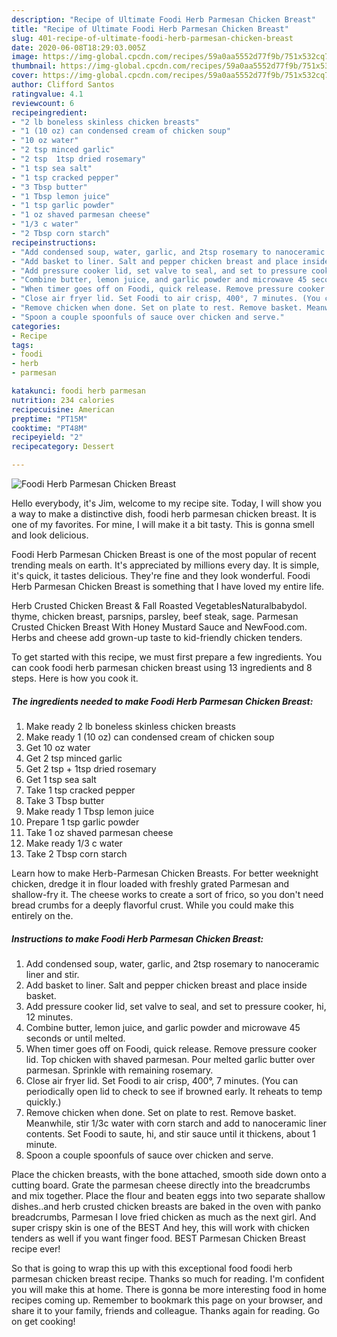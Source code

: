```yaml
---
description: "Recipe of Ultimate Foodi Herb Parmesan Chicken Breast"
title: "Recipe of Ultimate Foodi Herb Parmesan Chicken Breast"
slug: 401-recipe-of-ultimate-foodi-herb-parmesan-chicken-breast
date: 2020-06-08T18:29:03.005Z
image: https://img-global.cpcdn.com/recipes/59a0aa5552d77f9b/751x532cq70/foodi-herb-parmesan-chicken-breast-recipe-main-photo.jpg
thumbnail: https://img-global.cpcdn.com/recipes/59a0aa5552d77f9b/751x532cq70/foodi-herb-parmesan-chicken-breast-recipe-main-photo.jpg
cover: https://img-global.cpcdn.com/recipes/59a0aa5552d77f9b/751x532cq70/foodi-herb-parmesan-chicken-breast-recipe-main-photo.jpg
author: Clifford Santos
ratingvalue: 4.1
reviewcount: 6
recipeingredient:
- "2 lb boneless skinless chicken breasts"
- "1 (10 oz) can condensed cream of chicken soup"
- "10 oz water"
- "2 tsp minced garlic"
- "2 tsp  1tsp dried rosemary"
- "1 tsp sea salt"
- "1 tsp cracked pepper"
- "3 Tbsp butter"
- "1 Tbsp lemon juice"
- "1 tsp garlic powder"
- "1 oz shaved parmesan cheese"
- "1/3 c water"
- "2 Tbsp corn starch"
recipeinstructions:
- "Add condensed soup, water, garlic, and 2tsp rosemary to nanoceramic liner and stir."
- "Add basket to liner. Salt and pepper chicken breast and place inside basket."
- "Add pressure cooker lid, set valve to seal, and set to pressure cooker, hi, 12 minutes."
- "Combine butter, lemon juice, and garlic powder and microwave 45 seconds or until melted."
- "When timer goes off on Foodi, quick release. Remove pressure cooker lid. Top chicken with shaved parmesan. Pour melted garlic butter over parmesan. Sprinkle with remaining rosemary."
- "Close air fryer lid. Set Foodi to air crisp, 400°, 7 minutes. (You can periodically open lid to check to see if browned early. It reheats to temp quickly.)"
- "Remove chicken when done. Set on plate to rest. Remove basket. Meanwhile, stir 1/3c water with corn starch and add to nanoceramic liner contents. Set Foodi to saute, hi, and stir sauce until it thickens, about 1 minute."
- "Spoon a couple spoonfuls of sauce over chicken and serve."
categories:
- Recipe
tags:
- foodi
- herb
- parmesan

katakunci: foodi herb parmesan 
nutrition: 234 calories
recipecuisine: American
preptime: "PT15M"
cooktime: "PT48M"
recipeyield: "2"
recipecategory: Dessert

---
```



![Foodi Herb Parmesan Chicken Breast](https://img-global.cpcdn.com/recipes/59a0aa5552d77f9b/751x532cq70/foodi-herb-parmesan-chicken-breast-recipe-main-photo.jpg)

Hello everybody, it's Jim, welcome to my recipe site. Today, I will show you a way to make a distinctive dish, foodi herb parmesan chicken breast. It is one of my favorites. For mine, I will make it a bit tasty. This is gonna smell and look delicious.

Foodi Herb Parmesan Chicken Breast is one of the most popular of recent trending meals on earth. It's appreciated by millions every day. It is simple, it's quick, it tastes delicious. They're fine and they look wonderful. Foodi Herb Parmesan Chicken Breast is something that I have loved my entire life.

Herb Crusted Chicken Breast &amp; Fall Roasted VegetablesNaturalbabydol. thyme, chicken breast, parsnips, parsley, beef steak, sage. Parmesan Crusted Chicken Breast With Honey Mustard Sauce and NewFood.com. Herbs and cheese add grown-up taste to kid-friendly chicken tenders.


To get started with this recipe, we must first prepare a few ingredients. You can cook foodi herb parmesan chicken breast using 13 ingredients and 8 steps. Here is how you cook it.

##### The ingredients needed to make Foodi Herb Parmesan Chicken Breast:

1. Make ready 2 lb boneless skinless chicken breasts
1. Make ready 1 (10 oz) can condensed cream of chicken soup
1. Get 10 oz water
1. Get 2 tsp minced garlic
1. Get 2 tsp + 1tsp dried rosemary
1. Get 1 tsp sea salt
1. Take 1 tsp cracked pepper
1. Take 3 Tbsp butter
1. Make ready 1 Tbsp lemon juice
1. Prepare 1 tsp garlic powder
1. Take 1 oz shaved parmesan cheese
1. Make ready 1/3 c water
1. Take 2 Tbsp corn starch


Learn how to make Herb-Parmesan Chicken Breasts. For better weeknight chicken, dredge it in flour loaded with freshly grated Parmesan and shallow-fry it. The cheese works to create a sort of frico, so you don&#39;t need bread crumbs for a deeply flavorful crust. While you could make this entirely on the. 

##### Instructions to make Foodi Herb Parmesan Chicken Breast:

1. Add condensed soup, water, garlic, and 2tsp rosemary to nanoceramic liner and stir.
1. Add basket to liner. Salt and pepper chicken breast and place inside basket.
1. Add pressure cooker lid, set valve to seal, and set to pressure cooker, hi, 12 minutes.
1. Combine butter, lemon juice, and garlic powder and microwave 45 seconds or until melted.
1. When timer goes off on Foodi, quick release. Remove pressure cooker lid. Top chicken with shaved parmesan. Pour melted garlic butter over parmesan. Sprinkle with remaining rosemary.
1. Close air fryer lid. Set Foodi to air crisp, 400°, 7 minutes. (You can periodically open lid to check to see if browned early. It reheats to temp quickly.)
1. Remove chicken when done. Set on plate to rest. Remove basket. Meanwhile, stir 1/3c water with corn starch and add to nanoceramic liner contents. Set Foodi to saute, hi, and stir sauce until it thickens, about 1 minute.
1. Spoon a couple spoonfuls of sauce over chicken and serve.


Place the chicken breasts, with the bone attached, smooth side down onto a cutting board. Grate the parmesan cheese directly into the breadcrumbs and mix together. Place the flour and beaten eggs into two separate shallow dishes..and herb crusted chicken breasts are baked in the oven with panko breadcrumbs, Parmesan I love fried chicken as much as the next girl. And super crispy skin is one of the BEST And hey, this will work with chicken tenders as well if you want finger food. BEST Parmesan Chicken Breast recipe ever! 

So that is going to wrap this up with this exceptional food foodi herb parmesan chicken breast recipe. Thanks so much for reading. I'm confident you will make this at home. There is gonna be more interesting food in home recipes coming up. Remember to bookmark this page on your browser, and share it to your family, friends and colleague. Thanks again for reading. Go on get cooking!
